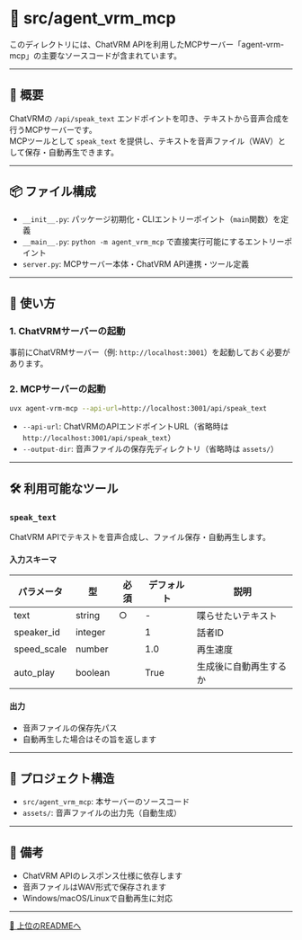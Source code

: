 # 🤖 src/agent_vrm_mcp

このディレクトリには、ChatVRM APIを利用したMCPサーバー「agent-vrm-mcp」の主要なソースコードが含まれています。

---

## 📝 概要

ChatVRMの `/api/speak_text` エンドポイントを叩き、テキストから音声合成を行うMCPサーバーです。  
MCPツールとして `speak_text` を提供し、テキストを音声ファイル（WAV）として保存・自動再生できます。

---

## 📦 ファイル構成

- `__init__.py`: パッケージ初期化・CLIエントリーポイント（`main`関数）を定義
- `__main__.py`: `python -m agent_vrm_mcp` で直接実行可能にするエントリーポイント
- `server.py`: MCPサーバー本体・ChatVRM API連携・ツール定義

---

## 🚀 使い方

### 1. ChatVRMサーバーの起動

事前にChatVRMサーバー（例: `http://localhost:3001`）を起動しておく必要があります。

### 2. MCPサーバーの起動

```bash
uvx agent-vrm-mcp --api-url=http://localhost:3001/api/speak_text
```

- `--api-url`: ChatVRMのAPIエンドポイントURL（省略時は `http://localhost:3001/api/speak_text`）
- `--output-dir`: 音声ファイルの保存先ディレクトリ（省略時は `assets/`）

---

## 🛠️ 利用可能なツール

### `speak_text`

ChatVRM APIでテキストを音声合成し、ファイル保存・自動再生します。

#### 入力スキーマ

| パラメータ    | 型      | 必須 | デフォルト | 説明                   |
|--------------|---------|------|------------|------------------------|
| text         | string  | ○    | -          | 喋らせたいテキスト     |
| speaker_id   | integer |      | 1          | 話者ID                 |
| speed_scale  | number  |      | 1.0        | 再生速度               |
| auto_play    | boolean |      | True       | 生成後に自動再生するか |

#### 出力

- 音声ファイルの保存先パス
- 自動再生した場合はその旨を返します

---

## 📁 プロジェクト構造

- `src/agent_vrm_mcp`: 本サーバーのソースコード
- `assets/`: 音声ファイルの出力先（自動生成）

---

## 📝 備考

- ChatVRM APIのレスポンス仕様に依存します
- 音声ファイルはWAV形式で保存されます
- Windows/macOS/Linuxで自動再生に対応

---

[🔼 上位のREADMEへ](../../README.md)
